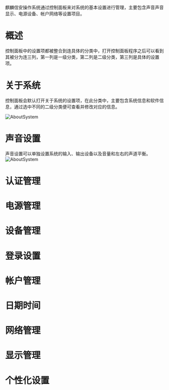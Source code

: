麒麟信安操作系统通过控制面板来对系统的基本设置进行管理，主要包含声音声音显示、电源设备、帐户网络等设置项目。
# 概述
控制面板中的设置项都被整合到连具体的分类中，打开控制面板程序之后可以看到其被分为连三列，第一列是一级分类，第二列是二级分类，第三列是具体的设置项。
# 关于系统
控制面板会默认打开关于系统的设置项，在此分类中，主要包含系统信息和软件信息，通过选中不同的二级分类便可查看并修改对应的信息。

![AboutSystem](xwd_test.png)

# 声音设置
声音设置可以单独设置系统的输入、输出设备以及音量和左右的声道平衡。
![AboutSystem](xwd_test.png)
# 认证管理

# 电源管理
# 设备管理
# 登录设置
# 帐户管理
# 日期时间
# 网络管理
# 显示管理
# 个性化设置